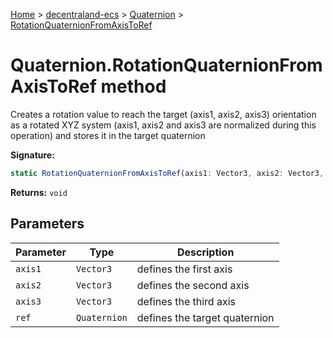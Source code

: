[Home](./index) &gt; [decentraland-ecs](./decentraland-ecs.md) &gt; [Quaternion](./decentraland-ecs.quaternion.md) &gt; [RotationQuaternionFromAxisToRef](./decentraland-ecs.quaternion.rotationquaternionfromaxistoref.md)

# Quaternion.RotationQuaternionFromAxisToRef method

Creates a rotation value to reach the target (axis1, axis2, axis3) orientation as a rotated XYZ system (axis1, axis2 and axis3 are normalized during this operation) and stores it in the target quaternion

**Signature:**
```javascript
static RotationQuaternionFromAxisToRef(axis1: Vector3, axis2: Vector3, axis3: Vector3, ref: Quaternion): void;
```
**Returns:** `void`

## Parameters

|  Parameter | Type | Description |
|  --- | --- | --- |
|  `axis1` | `Vector3` | defines the first axis |
|  `axis2` | `Vector3` | defines the second axis |
|  `axis3` | `Vector3` | defines the third axis |
|  `ref` | `Quaternion` | defines the target quaternion |

